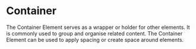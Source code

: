 # Container

The Container Element serves as a wrapper or holder for other elements. It is commonly used to group and organise related content. The Container Element can be used to apply spacing or create space around elements.
